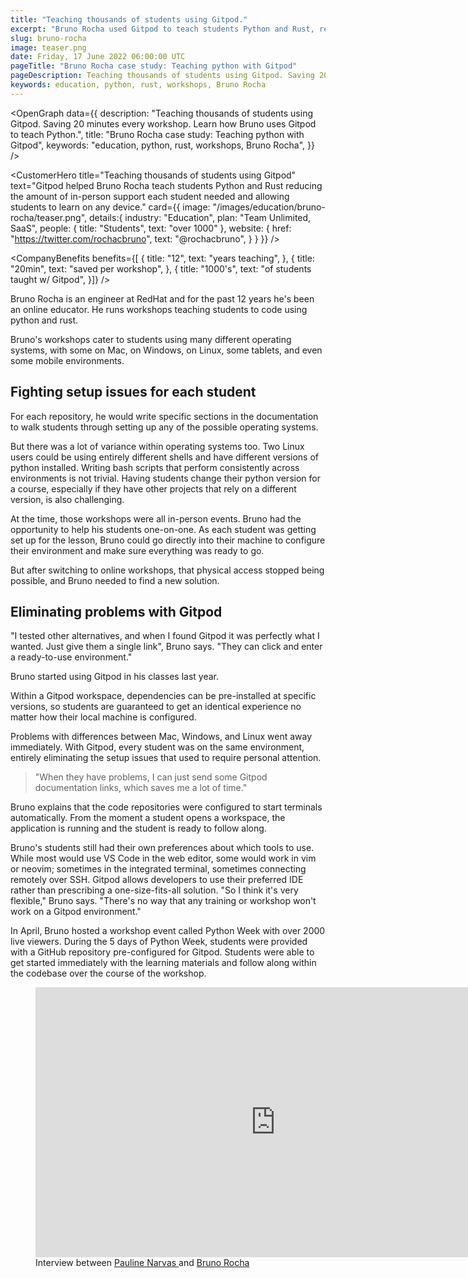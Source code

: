 ```yaml
---
title: "Teaching thousands of students using Gitpod."
excerpt: "Bruno Rocha used Gitpod to teach students Python and Rust, reducing the amount of in-person support each student needed and allowing students to learn on any device. Bruno also hosted Python Week 2022 where he taught thousands of students using Gitpod."
slug: bruno-rocha
image: teaser.png
date: Friday, 17 June 2022 06:00:00 UTC
pageTitle: "Bruno Rocha case study: Teaching python with Gitpod"
pageDescription: Teaching thousands of students using Gitpod. Saving 20 minutes every workshop. Learn how Bruno uses Gitpod to teach Python.
keywords: education, python, rust, workshops, Bruno Rocha
---
```


<script lang="ts" context="module">
  export const prerender = true;
</script>

<script lang="ts">
	import CustomerHero from "$lib/components/customers/customer-hero.svelte";
	import CompanyBenefits from "$lib/components/customers/company-benefits.svelte";
	import Section from "$lib/components/section.svelte";
	import Story from "$lib/components/customers/story.svelte";
	import Quote from "$lib/components/quote.svelte";
  	import OpenGraph from "$lib/components/open-graph.svelte";
</script>

<OpenGraph
data={{
    description:
      "Teaching thousands of students using Gitpod. Saving 20 minutes every workshop. Learn how Bruno uses Gitpod to teach Python.",
    title: "Bruno Rocha case study: Teaching python with Gitpod",
    keywords: "education, python, rust, workshops, Bruno Rocha",
  }}
/>

<CustomerHero
title="Teaching thousands of students using Gitpod"
text="Gitpod helped Bruno Rocha teach students Python and Rust reducing the amount of in-person support each student needed and allowing students to learn on any device."
card={{
		image: "/images/education/bruno-rocha/teaser.png",
		details:{
			industry: "Education",
			plan: "Team Unlimited, SaaS",
			people: {
				title: "Students",
				text: "over 1000"
			},
			website: {
				href: "https://twitter.com/rochacbruno",
				text: "@rochacbruno",
			}
		}
	}}
/>

<CompanyBenefits
benefits={[
{
title: "12",
text: "years teaching",
},
{
title: "20min",
text: "saved per workshop",
},
{
title: "1000's",
text: "of students taught w/ Gitpod",
}]}
/>

<Section>
	<Quote
		quote="I use Gitpod for everything—both for work, and for training."
		author={{
			name: "Bruno Rocha",
			jobTitle: "Engineer at RedHat and online educator",
		}}
	/>
</Section>

<Story bannerImg="/images/customers/bruno-rocha/banner.png" text="Teaching thousands of students using Gitpod">

Bruno Rocha is an engineer at RedHat and for the past 12 years he's been an online educator. He runs workshops teaching students to code using python and rust.

Bruno's workshops cater to students using many different operating systems, with some on Mac, on Windows, on Linux, some tablets, and even some mobile environments.

## Fighting setup issues for each student

For each repository, he would write specific sections in the documentation to walk students through setting up any of the possible operating systems.

But there was a lot of variance within operating systems too. Two Linux users could be using entirely different shells and have different versions of python installed. Writing bash scripts that perform consistently across environments is not trivial. Having students change their python version for a course, especially if they have other projects that rely on a different version, is also challenging.

At the time, those workshops were all in-person events. Bruno had the opportunity to help his students one-on-one. As each student was getting set up for the lesson, Bruno could go directly into their machine to configure their environment and make sure everything was ready to go.

But after switching to online workshops, that physical access stopped being possible, and Bruno needed to find a new solution.

## Eliminating problems with Gitpod

"I tested other alternatives, and when I found Gitpod it was perfectly what I wanted. Just give them a single link", Bruno says. "They can click and enter a ready-to-use environment."

Bruno started using Gitpod in his classes last year.

Within a Gitpod workspace, dependencies can be pre-installed at specific versions, so students are guaranteed to get an identical experience no matter how their local machine is configured.

Problems with differences between Mac, Windows, and Linux went away immediately. With Gitpod, every student was on the same environment, entirely eliminating the setup issues that used to require personal attention.

> "When they have problems, I can just send some Gitpod documentation links, which saves me a lot of time."

Bruno explains that the code repositories were configured to start terminals automatically. From the moment a student opens a workspace, the application is running and the student is ready to follow along.

Bruno's students still had their own preferences about which tools to use. While most would use VS Code in the web editor, some would work in vim or neovim; sometimes in the integrated terminal, sometimes connecting remotely over SSH. Gitpod allows developers to use their preferred IDE rather than prescribing a one-size-fits-all solution. "So I think it's very flexible," Bruno says. "There's no way that any training or workshop won't work on a Gitpod environment."

In April, Bruno hosted a workshop event called Python Week with over 2000 live viewers. During the 5 days of Python Week, students were provided with a GitHub repository pre-configured for Gitpod. Students were able to get started immediately with the learning materials and follow along within the codebase over the course of the workshop.

<figure>
		<iframe class="mx-auto" width="768" height="432" src="https://www.youtube.com/embed/zIY7tly0m50" title="YouTube video player" frameborder="0" allow="accelerometer; autoplay; clipboard-write; encrypted-media; gyroscope; picture-in-picture" allowfullscreen></iframe>
		<figcaption>Interview between <a href="https://twitter.com/paulienuh" target="_blank" rel="noreferrer"> Pauline Narvas </a> and <a href="https://twitter.com/rochacbruno" target="_blank" rel="noreferer"> Bruno Rocha </a> </figcaption>
</figure>

</Story>
